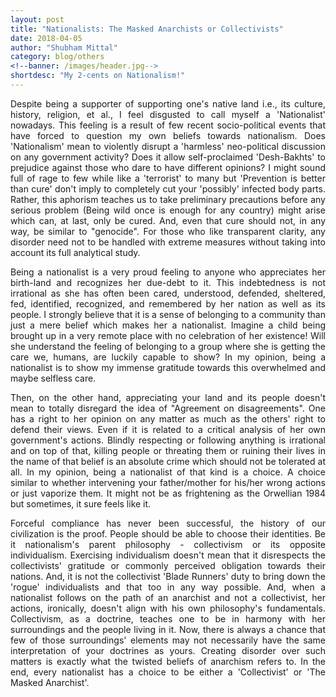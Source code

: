 ```yaml
---
layout: post
title: "Nationalists: The Masked Anarchists or Collectivists"
date: 2018-04-05
author: "Shubham Mittal"
category: blog/others
<!--banner: /images/header.jpg-->
shortdesc: "My 2-cents on Nationalism!"
---
```


<p align="justify">Despite being a supporter of supporting one's native land i.e., its culture, history, religion, et al., I feel disgusted to call myself a 'Nationalist' nowadays. This feeling is a result of few recent socio-political events that have forced to question my own beliefs towards nationalism. Does 'Nationalism' mean to violently disrupt a 'harmless' neo-political discussion on any government activity? Does it allow self-proclaimed 'Desh-Bakhts' to prejudice against those who dare to have different opinions? I might sound full of rage to few while like a 'terrorist' to many but 'Prevention is better than cure' don't imply to completely cut your 'possibly' infected body parts. Rather, this aphorism teaches us to take preliminary precautions before any serious problem (Being wild once is enough for any country) might arise which can, at last, only be cured. And, even that cure should not, in any way, be similar to "genocide". For those who like transparent clarity, any disorder need not to be handled with extreme measures without taking into account its full analytical study.</p> 

<p align="justify">Being a nationalist is a very proud feeling to anyone who appreciates her birth-land and recognizes her due-debt to it. This indebtedness is not irrational as she has often been cared, understood, defended, sheltered, fed, identified, recognized, and remembered by her nation as well as its people. I strongly believe that it is a sense of belonging to a community than just a mere belief which makes her a nationalist. Imagine a child being brought up in a very remote place with no celebration of her existence! Will she understand the feeling of belonging to a group where she is getting the care we, humans, are luckily capable to show? In my opinion, being a nationalist is to show my immense gratitude towards this overwhelmed and maybe selfless care.</p> 

<p align="justify">Then, on the other hand, appreciating your land and its people doesn't mean to totally disregard the idea of "Agreement on disagreements". One has a right to her opinion on any matter as much as the others' right to defend their views. Even if it is related to a critical analysis of her own government's actions. Blindly respecting or following anything is irrational and on top of that, killing people or threating them or ruining their lives in the name of that belief is an absolute crime which should not be tolerated at all. In my opinion, being a nationalist of that kind is a choice. A choice similar to whether intervening your father/mother for his/her wrong actions or just vaporize them. It might not be as frightening as the Orwellian 1984 but sometimes, it sure feels like it.</p> 

<p align="justify">Forceful compliance has never been successful, the history of our civilization is the proof. People should be able to choose their identities. Be it nationalism's parent philosophy - collectivism or its opposite individualism. Exercising individualism doesn't mean that it disrespects the collectivists' gratitude or commonly perceived obligation towards their nations. And, it is not the collectivist 'Blade Runners' duty to bring down the 'rogue' individualists and that too in any way possible. And, when a nationalist follows on the path of an anarchist and not a collectivist, her actions, ironically, doesn't align with his own philosophy's fundamentals. Collectivism, as a doctrine, teaches one to be in harmony with her surroundings and the people living in it. Now, there is always a chance that few of those surroundings' elements may not necessarily have the same interpretation of your doctrines as yours. Creating disorder over such matters is exactly what the twisted beliefs of anarchism refers to. In the end, every nationalist has a choice to be either a 'Collectivist' or 'The Masked Anarchist'.</p>   